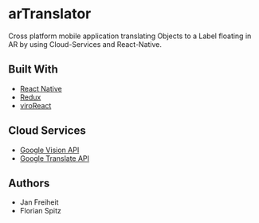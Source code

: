 # arTranslator

Cross platform mobile application translating Objects to a Label floating in AR by using Cloud-Services and React-Native.

## Built With

* [React Native](https://facebook.github.io/react-native/)
* [Redux](https://redux.js.org/)
* [viroReact](https://viromedia.com/viroreact)

## Cloud Services

* [Google Vision API](https://cloud.google.com/vision/)
* [Google Translate API](https://cloud.google.com/translate/)

## Authors

* Jan Freiheit
* Florian Spitz
